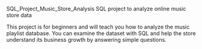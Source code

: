 SQL_Project_Music_Store_Analysis
SQL project to analyze online music store data

This project is for beginners and will teach you how to analyze the music playlist database.
You can examine the dataset with SQL and help the store understand its business growth by answering simple questions.
